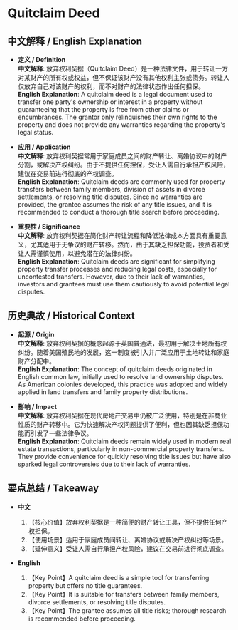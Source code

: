# Quitclaim Deed

## 中文解释 / English Explanation

* **定义 / Definition**  
  **中文解释**: 放弃权利契据（Quitclaim Deed）是一种法律文件，用于转让一方对某财产的所有权或权益，但不保证该财产没有其他权利主张或债务。转让人仅放弃自己对该财产的权利，而不对财产的法律状态作出任何担保。  
  **English Explanation**: A quitclaim deed is a legal document used to transfer one party's ownership or interest in a property without guaranteeing that the property is free from other claims or encumbrances. The grantor only relinquishes their own rights to the property and does not provide any warranties regarding the property's legal status.

* **应用 / Application**  
  **中文解释**: 放弃权利契据常用于家庭成员之间的财产转让、离婚协议中的财产分割，或解决产权纠纷。由于不提供任何担保，受让人需自行承担产权风险，建议在交易前进行彻底的产权调查。  
  **English Explanation**: Quitclaim deeds are commonly used for property transfers between family members, division of assets in divorce settlements, or resolving title disputes. Since no warranties are provided, the grantee assumes the risk of any title issues, and it is recommended to conduct a thorough title search before proceeding.

* **重要性 / Significance**  
  **中文解释**: 放弃权利契据在简化财产转让流程和降低法律成本方面具有重要意义，尤其适用于无争议的财产转移。然而，由于其缺乏担保功能，投资者和受让人需谨慎使用，以避免潜在的法律纠纷。  
  **English Explanation**: Quitclaim deeds are significant for simplifying property transfer processes and reducing legal costs, especially for uncontested transfers. However, due to their lack of warranties, investors and grantees must use them cautiously to avoid potential legal disputes.

## 历史典故 / Historical Context

* **起源 / Origin**  
  **中文解释**: 放弃权利契据的概念起源于英国普通法，最初用于解决土地所有权纠纷。随着美国殖民地的发展，这一制度被引入并广泛应用于土地转让和家庭财产分配中。  
  **English Explanation**: The concept of quitclaim deeds originated in English common law, initially used to resolve land ownership disputes. As American colonies developed, this practice was adopted and widely applied in land transfers and family property distributions.

* **影响 / Impact**  
  **中文解释**: 放弃权利契据在现代房地产交易中仍被广泛使用，特别是在非商业性质的财产转移中。它为快速解决产权问题提供了便利，但也因其缺乏担保功能而引发了一些法律争议。  
  **English Explanation**: Quitclaim deeds remain widely used in modern real estate transactions, particularly in non-commercial property transfers. They provide convenience for quickly resolving title issues but have also sparked legal controversies due to their lack of warranties.

## 要点总结 / Takeaway

* **中文**  
  1. 【核心价值】放弃权利契据是一种简便的财产转让工具，但不提供任何产权担保。  
  2. 【使用场景】适用于家庭成员间转让、离婚协议或解决产权纠纷等场景。  
  3. 【延伸意义】受让人需自行承担产权风险，建议在交易前进行彻底调查。

* **English**  
  1. 【Key Point】A quitclaim deed is a simple tool for transferring property but offers no title guarantees.  
  2. 【Key Point】It is suitable for transfers between family members, divorce settlements, or resolving title disputes.  
  3. 【Key Point】The grantee assumes all title risks; thorough research is recommended before proceeding.